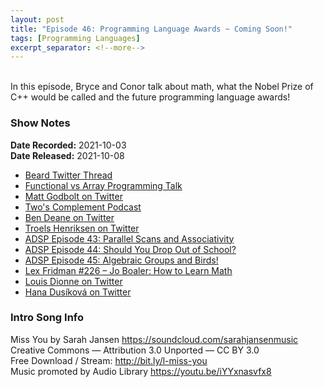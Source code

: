 ```yaml
---
layout: post
title: "Episode 46: Programming Language Awards ~ Coming Soon!"
tags: [Programming Languages]
excerpt_separator: <!--more-->
---
```


<br>In this episode, Bryce and Conor talk about math, what the Nobel Prize of C++ would be called and the future programming language awards!

<!--more-->

### Show Notes

**Date Recorded:** 2021-10-03 <br>
**Date Released:** 2021-10-08

* [Beard Twitter Thread](https://twitter.com/jfbastien/status/1444672439519039497?s=20)
* [Functional vs Array Programming Talk](https://www.youtube.com/watch?v=UogkQ67d0nY)
* [Matt Godbolt on Twitter](https://twitter.com/mattgodbolt)
* [Two's Complement Podcast](https://www.twoscomplement.org/)
* [Ben Deane on Twitter](https://twitter.com/ben_deane)
* [Troels Henriksen on Twitter](https://twitter.com/sigkill_dk)
* [ADSP Episode 43: Parallel Scans and Associativity](https://adspthepodcast.com/2021/09/17/Episode-43.html)
* [ADSP Episode 44: Should You Drop Out of School?](https://adspthepodcast.com/2021/09/24/Episode-44.html)
* [ADSP Episode 45: Algebraic Groups and Birds!](https://adspthepodcast.com/2021/10/01/Episode-45.html)
* [Lex Fridman #226 – Jo Boaler: How to Learn Math](https://lexfridman.com/jo-boaler/)
* [Louis Dionne on Twitter](https://twitter.com/LouisDionne)
* [Hana Dusíková on Twitter](https://twitter.com/hankadusikova)

### Intro Song Info

Miss You by Sarah Jansen https://soundcloud.com/sarahjansenmusic<br>
Creative Commons — Attribution 3.0 Unported — CC BY 3.0<br>
Free Download / Stream: http://bit.ly/l-miss-you<br>
Music promoted by Audio Library https://youtu.be/iYYxnasvfx8<br>